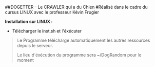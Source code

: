 ##DOGETTER - Le CRAWLER qui a du Chien
#Réalisé dans le cadre du cursus LINUX avec le professeur Kévin Frugier

**Installation sur LINUX :** 
- Télécharger le inst.sh et l'éxécuter

>Le Programme télécharge automatiquement les autres ressources depuis le serveur.
> 
> Le lieu d'éxécution du programme sera ~/DogRandom pour le moment
